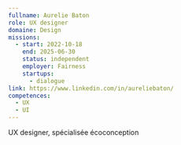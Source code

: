 ```yaml
---
fullname: Aurelie Baton
role: UX designer
domaine: Design
missions:
  - start: 2022-10-18
    end: 2025-06-30
    status: independent
    employer: Fairness
    startups:
      - dialogue
link: https://www.linkedin.com/in/aureliebaton/
competences:
  - UX
  - UI
---
```

UX designer, spécialisée écoconception